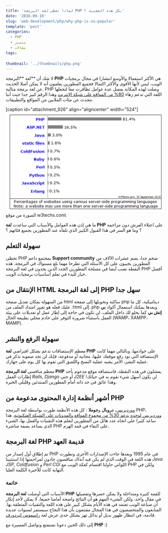 ```yaml
---
title: 'لماذا تحظى لغة البرمجة PHP بكل هذه الشعبية ؟'
date: '2016-09-10'
slug: 'web-development/php/why-php-is-so-popular'
template: 'post'
categories:
  - PHP
  - متميز
  - مقالات
tags:

thumbnail: '../thumbnails/php.png'
---
```


لا شك أن **لغة **البرمجة **PHP** هي الأكثر استعمالا والأوسع انتشارا في مجال برمجيات الويب، ليس لأنها الأقوى والأكثر اكتمالا فجميع المطورين يعلمون أنه لا يمكن أصلا الحديث عن لغة برمجة مثالية. PHP وصلت لهذه المكانة بفضل عدة عوامل تظافرت معا لتجعلها اللغة التي تدعم زهاء [80% من المواقع على شبكة الإنترنت](https://w3techs.com/technologies/details/pl-php/all/all) وهذا الرقم كبير جدا حيث أننا نتحدث عن مئات الملايين من المواقع والتطبيقات.

[caption id="attachment_926" align="aligncenter" width="524"][![لغة البرمجة PHP](../images/php.png)](../images/php.png) الصورة من موقع w3techs.com\

ما هي إذن هذه العوامل والأسباب التي ساعدت **لغة PHP** على اعتلاء العرش دون مزاحمة ؟ وما هو السر في هذا القبول الكبير الذي تلقاه عند المطورين بجميع فئاتهم ؟

## سهولة التعلم

تحظى PHP بمجتمع داعم **Support community** ضخم جدا، يضم عشرات الآلاف من المطورين يجيبون على كل الأسئلة التي تطرحا مهما بلغ مستواك في البرمجة. هذه النقطة تصب أيضا في مصلحة المطورين الجدد الذين يجدون في لغة البرمجة PHP أفضل خيار للبدء في تعلم أساسيات برمجيات الويب.

## الإنتقال من HTML إلى لغة البرمجة PHP سهل جدا

من السهولة بمكان تعديل صفحة html ساكنة وتحويلها إلى صفحة php ديناميكية، كل ما عليك فعله هو تغيير امتداد الملف من .html إلى .php وبعدها يمكنك استعمال أكواد **بي إتش بي** كما يحلو لك داخل الملف. لن تكون في حاجة إلى إطار عمل أو تعديلات على بيئة العمل باستثناء ضرورة التوفر على خادم محلي بطبيعة الحال (WAMP، XAMPP، MAMP).

## سهولة الرفع والنشر

معظم الإستضافات تدعم بشكل افتراضي **لغة PHP** على خوادمها، وبالتالي مهما كانت الإستضافة التي تود رفع موقعك عليها، مجانية أو مدفوعة، فإنك لن تجد صعوبة تذكر في عملية النشر، الأمر يشبه عملية النسخ واللصق التي تقوم بها كل يوم على جهازك.

معظم منافسي **لغة البرمجة PHP** يفشلون في هذه النقطة، فاستضافة موقع مدعوم بأحد إطارات العمل _Rails_, _Django_ أو حتى _J2EE_ لن يكون أسهل شيء تقوم به في حياتك! وهذا عائق في حد ذاته أمام المطورين المبتدئين وقليلي الخبرة.

## أشهر أنظمة إدارة المحتوى مدعومة من PHP

[ووردبريس](https://www.tutomena.com/web-development/wordpress-evolution-story/)، **دروبال** و**جوملا** : كل هذه الأنظمة طورت بواسطة لغة البرمجة PHP، [ووردبريس لوحده يدعم 30% من مجموع المواقع والمدونات على الشبكة العنكبوتية](https://www.tutomena.com/news/wordpress-top-cms-2018/). هذا ساعد كثيرا على اتجاه عدد هائل من المطورين لتعلم هذه التقنيات والعمل بها، الشيء الذي يساعد بصفة مباشرة PHP على البقاء في قمة الهرم.

## لغة البرمجة PHP قديمة العهد

تم إطلاق أول إصدار من PHP في عام 1995 وبعدها جاءت الإصدارات الأخرى وتطورت هذه اللغة في الوقت الذي لم يكن فيه آنذاك منافسون جادون لمزاحمتها إذا استثنينا _Java JSP_, _Coldfusion_ و *Perl CGI* اللواتي حاولنا اقتسام كعكة الويب مع PHP ولكن في النهاية كانت للأخيرة الكلمة العليا.

### خاتمة

الأسباب التي أوصلت **لغة البرمجة PHP** للقمة كثيرة ومتداخلة ولا يمكن حصرها وتفصيلها في مقال واحد، ولكن الشيء المهم هو أن النتائج واضحة أمامنا جميعا، لا يمكن لأحد إنكار أن صناعة الويب تعتمد في هذه الأيام بشكل كبير على هذه اللغة والتقنيات المتعلقة بها. المتابعون والمتخصصون في هذا المجال مقتنعون بأن هذا النجاح سيستمر لسنوات عديدة قادمة، في انتظار ظهور بديل أو بدائل تهز بشكل جدي عرش لغة [راسموس ليردورف](https://en.wikipedia.org/wiki/Rasmus_Lerdorf).

إلى ذلك الحين دعونا نستمتع ونواصل المسيرة مع **PHP** :)
